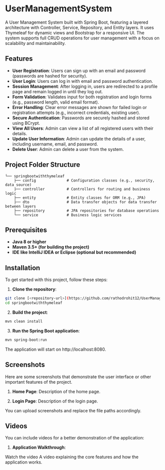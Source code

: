 # UserManagementSystem
A User Management System built with Spring Boot, featuring a layered architecture with Controller, Service, Repository, and Entity layers. It uses Thymeleaf for dynamic views and Bootstrap for a responsive UI. The system supports full CRUD operations for user management with a focus on scalability and maintainability.


## Features
- **User Registration**: Users can sign up with an email and password (passwords are hashed for security).
- **User Login**: Users can log in with email and password authentication.
- **Session Management**: After logging in, users are redirected to a profile page and remain logged in until they log out.
- **Form Validation**: Validates input for both registration and login forms (e.g., password length, valid email format).
- **Error Handling**: Clear error messages are shown for failed login or registration attempts (e.g., incorrect credentials, existing user).
- **Secure Authentication**: Passwords are securely hashed and stored using BCrypt.
- **View All Users**: Admin can view a list of all registered users with their details.
- **Update User Information**: Admin can update the details of a user, including username, email, and password.
- **Delete User**: Admin can delete a user from the system.


## Project Folder Structure
```
└── springbootwiththymeleaf
    ├── config              # Configuration classes (e.g., security, data source)
    ├── controller          # Controllers for routing and business logic
    ├── entity              # Entity classes for ORM (e.g., JPA)
    ├── dto                 # Data transfer objects for data transfer between layers
    ├── repository          # JPA repositories for database operations
    └── service             # Business logic services

```

## Prerequisites
- **Java 8 or higher**
- **Maven 3.5+ (for building the project)**
- **IDE like IntelliJ IDEA or Eclipse (optional but recommended)**


## Installation
To get started with this project, follow these steps:

1. **Clone the repository**:

```bash
git clone [<repository-url>](https://github.com/rathodrohit12/UserManagementSystem.git)
cd springbootwiththymeleaf
```
2. **Build the project**:
```bash
mvn clean install
```
3. **Run the Spring Boot application**:

```bash
mvn spring-boot:run
```
The application will start on http://localhost:8080.


## Screenshots
Here are some screenshots that demonstrate the user interface or other important features of the project.

1. **Home Page**:
Description of the home page.

2. **Login Page**:
Description of the login page.

You can upload screenshots and replace the file paths accordingly.

## Videos
You can include videos for a better demonstration of the application:

1. **Application Walkthrough**:

Watch the video A video explaining the core features and how the application works.




